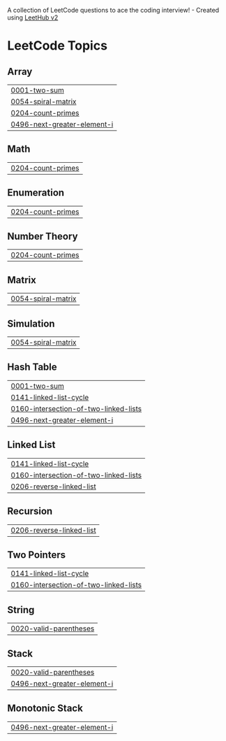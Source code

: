 A collection of LeetCode questions to ace the coding interview! - Created using [LeetHub v2](https://github.com/arunbhardwaj/LeetHub-2.0)
<!---LeetCode Topics Start-->
# LeetCode Topics
## Array
|  |
| ------- |
| [0001-two-sum](https://github.com/HemanthSR524/leetcode/tree/master/0001-two-sum) |
| [0054-spiral-matrix](https://github.com/HemanthSR524/leetcode/tree/master/0054-spiral-matrix) |
| [0204-count-primes](https://github.com/HemanthSR524/leetcode/tree/master/0204-count-primes) |
| [0496-next-greater-element-i](https://github.com/HemanthSR524/leetcode/tree/master/0496-next-greater-element-i) |
## Math
|  |
| ------- |
| [0204-count-primes](https://github.com/HemanthSR524/leetcode/tree/master/0204-count-primes) |
## Enumeration
|  |
| ------- |
| [0204-count-primes](https://github.com/HemanthSR524/leetcode/tree/master/0204-count-primes) |
## Number Theory
|  |
| ------- |
| [0204-count-primes](https://github.com/HemanthSR524/leetcode/tree/master/0204-count-primes) |
## Matrix
|  |
| ------- |
| [0054-spiral-matrix](https://github.com/HemanthSR524/leetcode/tree/master/0054-spiral-matrix) |
## Simulation
|  |
| ------- |
| [0054-spiral-matrix](https://github.com/HemanthSR524/leetcode/tree/master/0054-spiral-matrix) |
## Hash Table
|  |
| ------- |
| [0001-two-sum](https://github.com/HemanthSR524/leetcode/tree/master/0001-two-sum) |
| [0141-linked-list-cycle](https://github.com/HemanthSR524/leetcode/tree/master/0141-linked-list-cycle) |
| [0160-intersection-of-two-linked-lists](https://github.com/HemanthSR524/leetcode/tree/master/0160-intersection-of-two-linked-lists) |
| [0496-next-greater-element-i](https://github.com/HemanthSR524/leetcode/tree/master/0496-next-greater-element-i) |
## Linked List
|  |
| ------- |
| [0141-linked-list-cycle](https://github.com/HemanthSR524/leetcode/tree/master/0141-linked-list-cycle) |
| [0160-intersection-of-two-linked-lists](https://github.com/HemanthSR524/leetcode/tree/master/0160-intersection-of-two-linked-lists) |
| [0206-reverse-linked-list](https://github.com/HemanthSR524/leetcode/tree/master/0206-reverse-linked-list) |
## Recursion
|  |
| ------- |
| [0206-reverse-linked-list](https://github.com/HemanthSR524/leetcode/tree/master/0206-reverse-linked-list) |
## Two Pointers
|  |
| ------- |
| [0141-linked-list-cycle](https://github.com/HemanthSR524/leetcode/tree/master/0141-linked-list-cycle) |
| [0160-intersection-of-two-linked-lists](https://github.com/HemanthSR524/leetcode/tree/master/0160-intersection-of-two-linked-lists) |
## String
|  |
| ------- |
| [0020-valid-parentheses](https://github.com/HemanthSR524/leetcode/tree/master/0020-valid-parentheses) |
## Stack
|  |
| ------- |
| [0020-valid-parentheses](https://github.com/HemanthSR524/leetcode/tree/master/0020-valid-parentheses) |
| [0496-next-greater-element-i](https://github.com/HemanthSR524/leetcode/tree/master/0496-next-greater-element-i) |
## Monotonic Stack
|  |
| ------- |
| [0496-next-greater-element-i](https://github.com/HemanthSR524/leetcode/tree/master/0496-next-greater-element-i) |
<!---LeetCode Topics End-->